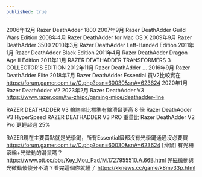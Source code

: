 ```yaml
---
published: true
---
```

2006年12月 Razer DeathAdder 1800
2007年9月 Razer DeathAdder Guild Wars Edition
2008年4月 Razer DeathAdder for Mac OS X
2009年9月 Razer DeathAdder 3500
2010年3月 Razer DeathAdder Left-Handed Edition
2011年1月 Razer DeathAdder Black Edition
2011年4月 Razer DeathAdder Dragon Age II Edition
2011年11月 RAZER DEATHADDER TRANSFORMERS 3 COLLECTOR'S EDITION
2012年11月 Razer DeathAdder
...
2016年9月 Razer DeathAdder Elite
2018年7月 Razer DeathAdder Essential
  買V2比較實在 https://forum.gamer.com.tw/C.php?bsn=60030&snA=623624
2020年1月 Razer DeathAdder V2
2023年2月 Razer DeathAdder V3
  https://www.razer.com/tw-zh/pc/gaming-mice/deathadder-line

RAZER DEATHADDER V3
  輪詢率比標準有線滑鼠更高 8 倍
Razer DeathAdder V3 HyperSpeed
RAZER DEATHADDER V3 PRO
  重量比 Razer DeathAdder V2 Pro 更輕超過 25%
  
RAZER現在主要賣點就是光學鍵，所有Essential級都沒有光學鍵通通沒必要買
  https://forum.gamer.com.tw/C.php?bsn=60030&snA=623624
[滑鼠] 有光柵滾輪+光微動的滑鼠嗎？
  https://www.ptt.cc/bbs/Key_Mou_Pad/M.1727955510.A.66B.html
光磁微動與光微動傻傻分不清？看完這個你就懂了
  https://kknews.cc/game/k8mv33p.html